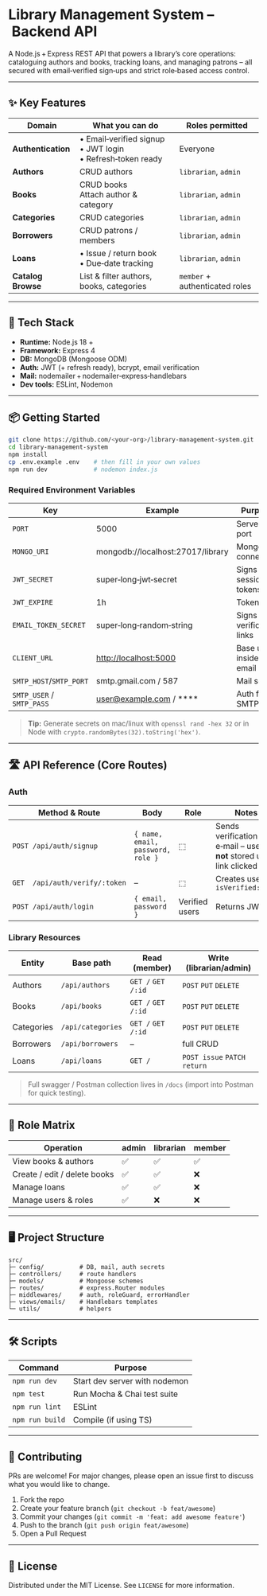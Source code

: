 # Library Management System – Backend API

A Node.js + Express REST API that powers a library’s core operations: cataloguing authors and books, tracking loans, and managing patrons – all secured with email‑verified sign‑ups and strict role‑based access control.

---

## ✨ Key Features

| Domain             | What you can do                                                     | Roles permitted                |
| ------------------ | ------------------------------------------------------------------- | ------------------------------ |
| **Authentication** | • Email‑verified signup  <br>• JWT login  <br>• Refresh‑token ready | Everyone                       |
| **Authors**        | CRUD authors                                                        | `librarian`, `admin`           |
| **Books**          | CRUD books  <br>Attach author & category                            | `librarian`, `admin`           |
| **Categories**     | CRUD categories                                                     | `librarian`, `admin`           |
| **Borrowers**      | CRUD patrons / members                                              | `librarian`, `admin`           |
| **Loans**          | • Issue / return book  <br>• Due‑date tracking                      | `librarian`, `admin`           |
| **Catalog Browse** | List & filter authors, books, categories                            | `member` + authenticated roles |

---

## 🚀 Tech Stack

* **Runtime:** Node.js 18 +
* **Framework:** Express 4
* **DB:** MongoDB (Mongoose ODM)
* **Auth:** JWT (+ refresh ready), bcrypt, email verification
* **Mail:** nodemailer + nodemailer‑express‑handlebars
* **Dev tools:** ESLint, Nodemon

---

## 📦 Getting Started

```bash
git clone https://github.com/<your‑org>/library‑management‑system.git
cd library‑management‑system
npm install
cp .env.example .env    # then fill in your own values
npm run dev             # nodemon index.js
```

### Required Environment Variables

| Key                       | Example                                                | Purpose                      |
| ------------------------- | ------------------------------------------------------ | ---------------------------- |
| `PORT`                    | 5000                                                   | Server port                  |
| `MONGO_URI`               | mongodb://localhost:27017/library                      | Mongo connection             |
| `JWT_SECRET`              | super‑long‑jwt‑secret                                  | Signs session tokens         |
| `JWT_EXPIRE`              | 1h                                                     | Token TTL                    |
| `EMAIL_TOKEN_SECRET`      | super‑long‑random‑string                               | Signs verification links     |
| `CLIENT_URL`              | [http://localhost:5000](http://localhost:5000)         | Base used inside email links |
| `SMTP_HOST`/`SMTP_PORT`   | smtp.gmail.com / 587                                   | Mail server                  |
| `SMTP_USER` / `SMTP_PASS` | [user@example.com](mailto:user@example.com) / \*\*\*\* | Auth for SMTP                |

> **Tip:** Generate secrets on mac/linux with `openssl rand -hex 32` or in Node with `crypto.randomBytes(32).toString('hex')`.

---

## 🛣️ API Reference (Core Routes)

### Auth

| Method & Route                 | Body                              | Role           | Notes                                                              |
| ------------------------------ | --------------------------------- | -------------- | ------------------------------------------------------------------ |
| `POST /api/auth/signup`        | `{ name, email, password, role }` | ⬚              | Sends verification e‑mail – user **not** stored until link clicked |
| `GET  /api/auth/verify/:token` | –                                 | ⬚              | Creates user → `isVerified:true`                                   |
| `POST /api/auth/login`         | `{ email, password }`             | Verified users | Returns JWT                                                        |

### Library Resources

| Entity     | Base path         | Read (member)      | Write (librarian/admin)     |
| ---------- | ----------------- | ------------------ | --------------------------- |
| Authors    | `/api/authors`    | `GET /` `GET /:id` | `POST` `PUT` `DELETE`     |
| Books      | `/api/books`      | `GET /` `GET /:id` | `POST` `PUT` `DELETE`     |
| Categories | `/api/categories` | `GET /` `GET /:id` | `POST` `PUT` `DELETE`     |
| Borrowers  | `/api/borrowers`  | –                  | full CRUD                   |
| Loans      | `/api/loans`      | `GET /`            | `POST issue` `PATCH return` |

> Full swagger / Postman collection lives in `/docs` (import into Postman for quick testing).

---

## 🔐 Role Matrix

| Operation                    | admin | librarian | member |
| ---------------------------- | ----- | --------- | ------ |
| View books & authors         | ✅     | ✅         | ✅      |
| Create / edit / delete books | ✅     | ✅         | ❌      |
| Manage loans                 | ✅     | ✅         | ❌      |
| Manage users & roles         | ✅     | ❌         | ❌      |

---

## 🖥️ Project Structure

```
src/
├─ config/          # DB, mail, auth secrets
├─ controllers/     # route handlers
├─ models/          # Mongoose schemes
├─ routes/          # express.Router modules
├─ middlewares/     # auth, roleGuard, errorHandler
├─ views/emails/    # Handlebars templates
└─ utils/           # helpers
```

---

## 🛠️ Scripts

| Command         | Purpose                       |
| --------------- | ----------------------------- |
| `npm run dev`   | Start dev server with nodemon |
| `npm test`      | Run Mocha & Chai test suite   |
| `npm run lint`  | ESLint                        |
| `npm run build` | Compile (if using TS)         |

---

## 🤝 Contributing

PRs are welcome! For major changes, please open an issue first to discuss what you would like to change.

1. Fork the repo
2. Create your feature branch (`git checkout -b feat/awesome`)
3. Commit your changes (`git commit -m 'feat: add awesome feature'`)
4. Push to the branch (`git push origin feat/awesome`)
5. Open a Pull Request

---

## 📄 License

Distributed under the MIT License. See `LICENSE` for more information.
